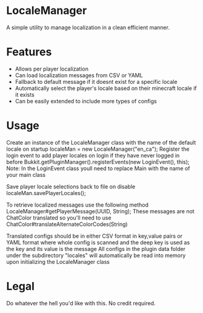 # LocaleManager
A simple utility to manage localization in a clean efficient manner.

# Features
- Allows per player localization
- Can load localization messages from CSV or YAML
- Fallback to default message if it doesnt exist for a specific locale
- Automatically select the player's locale based on their minecraft locale if it exists
- Can be easily extended to include more types of configs

# Usage
Create an instance of the LocaleManager class with the name of the default locale on startup
localeMan = new LocaleManager("en_ca");
Register the login event to add player locales on login if they have never logged in before
Bukkit.getPluginManager().registerEvents(new LoginEvent(), this);
Note: In the LoginEvent class youll need to replace Main with the name of your main class

Save player locale selections back to file on disable
localeMan.savePlayerLocales();

To retrieve localized messages use the following method
LocaleManager#getPlayerMessage(UUID, String);
These messages are not ChatColor translated so you'll need to use ChatColor#translateAlternateColorCodes(String)

Translated configs should be in either CSV format in key,value pairs or YAML format where whole config is scanned and the deep key is used as the key and its value is the message
All configs in the plugin data folder under the subdirectory "locales" will automatically be read into memory upon initializing the LocaleManager class

# Legal
Do whatever the hell you'd like with this. 
No credit required.
